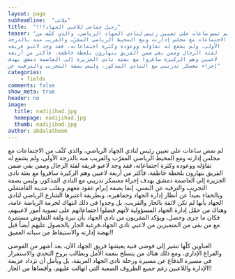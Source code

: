 ```yaml
---
layout: page
subheadline:  "ملاعب"
title:  "!!!رحيل جماعي للاعبي الجهاد"
teaser: "لم تمض ساعات على تعيين رئيس لنادي الجهاد الرياضي، والذي كثّف من
الاجتماعات مع مجلس إدارته ومع المحيط الرياضي المقرّب والقريب منه بالدرجة
الأولى، ولم يشفع له تفاؤله ووعوده وكثرة اجتماعاته، فقد وجد لاعبو فريقه
لفئة الرجال وممن بقي ضمن الفريق ينهارون بلحظة خاطفة، فأكثر من أربعة
لاعبين وهم الركيزة سافروا مع بعثة نادي الجزيرة إلى العاصمة دمشق بهدف
إجراء معسكر تدريبي مع النادي المذكور، وليس بصفة التجريب والترفيه عن"
categories:
    - fields
comments: false
show_meta: true
header: no
image:
  title: nadijihad.jpg
  homepage: nadijihad.jpg
  thumb: nadijihad.jpg
author: abdalatheem
---
```



لم تمض ساعات على تعيين رئيس لنادي الجهاد الرياضي، والذي كثّف من
الاجتماعات مع مجلس إدارته ومع المحيط الرياضي المقرّب والقريب منه بالدرجة
الأولى، ولم يشفع له تفاؤله ووعوده وكثرة اجتماعاته، فقد وجد لاعبو فريقه
لفئة الرجال وممن بقي ضمن الفريق ينهارون بلحظة خاطفة، فأكثر من أربعة
لاعبين وهم الركيزة سافروا مع بعثة نادي الجزيرة إلى العاصمة دمشق بهدف
إجراء معسكر تدريبي مع النادي المذكور، وليس بصفة التجريب والترفيه عن
النفس، إنما بصفة إبرام عقود معهم وبقلب مدينة القامشلي وبالخفاء بعيداً عن
أنظار إدارة الجهاد وجماهيره، وبطريقة اعتبرها الشارع الرياضي لنادي الجهاد
بأنها لم تكن لائقة بالجار والقريب، بل وجدوا في ذلك انتهاك لحرمة الرياضة
عامة، وهناك من حمّل إدارة الجهاد المسؤولية لأنهم فضلوا اجتماعاتهم على
تسوية أمور لاعبيهم، فكان ما جرى وحصل، ويؤكد المقربون من نادي الجهاد بأن
نبرة ولغة التفاوض مستمرة مع من بقى من المتميزين من لاعبي نادي
الجهاد،فرغبة الجار بالحصول عليهم أيضاً قبل نهضة إدارته والاستيقاظ من
سباته العميق!!

العناوين كلّها تشير إلى فوضى فنية يعيشها فريق الجهاد الآن، بعد أشهر من
الفوضى والفراغ الإداري، ومع ذلك هناك من يتسلح بنغمة الأمل ويطالب بروح
التحدي والاستمرار في مسيرة الدفاع عن مسيرة ورحلة نادي الجهاد العريقة، بل
ويأمل أن تزداد عزيمة الإدارة واللاعبين رغم جميع الظروف الصعبة التي
انهالت عليهم، وأقساها من الجار!!

